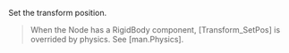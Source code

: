 Set the transform position.  
 > When the Node has a RigidBody component, [Transform_SetPos] is overrided by physics. See [man.Physics].